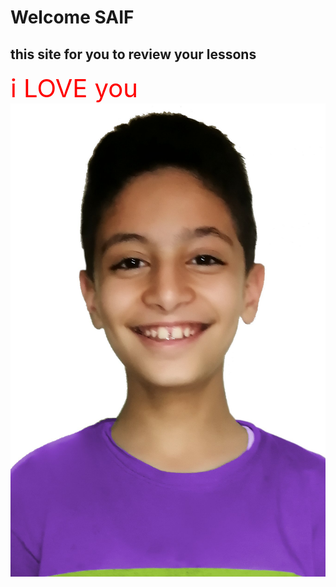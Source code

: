 # Welcome SAIF
## this site for you to review your lessons 
<span style="font-size: 40px; color:red;">i LOVE you </span>
![image1](/docs/assets/saif.jpg)
<script type="text/x-mathjax-config">
  MathJax.Hub.Config({
    tex2jax: {
      inlineMath: [['$', '$'], ['\\(', '\\)']],
      displayMath: [['$$', '$$'], ['\\[', '\\]']],
      processEscapes: true
    }
  });
</script>




